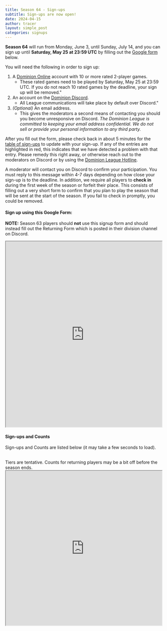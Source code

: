 ```yaml
---
title: Season 64 - Sign-ups
subtitle: Sign-ups are now open!
date: 2024-04-15
author: tracer
layout: simple_post
categories: signups
---
```

**Season 64** will run from Monday, June 3, until Sunday, July 14, and you can sign up until **Saturday, May 25 at 23:59 UTC** by filling out the [Google form](#sign-up-using-this-google-form) below.

You will need the following in order to sign up:

1. A [Dominion Online](https://dominion.games) account with 10 or more rated 2-player games.
   - These rated games need to be played by Saturday, May 25 at 23:59 UTC. If you do not reach 10 rated games by the deadline, your sign up will be removed."
2. An account on the [Dominion Discord](https://discord.gg/vMmmMBu).
   - All League communications will take place by default over Discord."
3. *(Optional)* An email address.
   - This gives the moderators a second means of contacting you should you become unresponsive on Discord. *The Dominion League is committed to keeping your email address confidential. We do not sell or provide your personal information to any third party.*

After you fill out the form, please check back in about 5 minutes for the [table of sign-ups](#sign-ups-and-counts) to update with your sign-up. If any of the entries are highlighted in red, this indicates that we have detected a problem with that entry. Please remedy this right away, or otherwise reach out to the moderators on Discord or by using the [Dominion League Hotline](http://dominionleague.org/hotline).

A moderator will contact you on Discord to confirm your participation. You must reply to this message within 4-7 days depending on how close your sign-up is to the deadline. In addition, we require all players to **check in** during the first week of the season or forfeit their place. This consists of filling out a very short form to confirm that you plan to play the season that will be sent at the start of the season. If you fail to check in promptly, you could be removed.

#### Sign up using this Google Form:

**NOTE:** Season 63 players should **not** use this signup form and should instead fill out the Returning Form which is posted in their division channel on Discord.
<br>

<div class="sheets">
<iframe src="https://docs.google.com/forms/d/e/1FAIpQLScR668FNpGOBUdlv2VmYeoBr-Lu7WZJGmjPd5KZxAhybzR6xA/viewform?embedded=true" width="100%" height="600">Loading…</iframe>
</div>

#### Sign-ups and Counts

Sign-ups and Counts are listed below (it may take a few seconds to load).
<br>
Tiers are tentative. Counts for returning players may be a bit off before the season ends.

<div class="sheets">
  <iframe src="https://docs.google.com/spreadsheets/d/1NU0o0cNASeaOyKLoX8wa8efiTECNfGrJEAarWVqgTOI/pubhtml" height="500" width="100%">Loading...</iframe>
</div>
